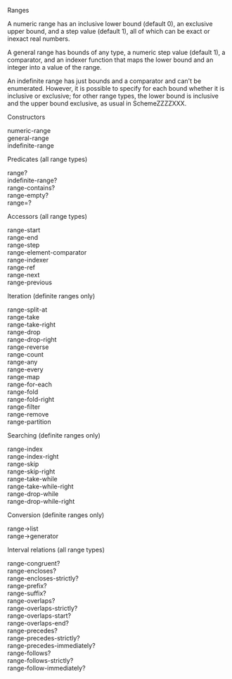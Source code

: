 Ranges

A numeric range has an inclusive lower bound (default 0), an exclusive upper bound,
and a step value (default 1), all of which can be exact or inexact real numbers.

A general range has bounds of any type, a numeric step value (default 1), a
comparator, and an indexer function that maps the lower bound and an integer
into a value of the range.

An indefinite range has just bounds and a comparator and can't be enumerated.
However, it is possible to specify for each bound whether it is inclusive or
exclusive; for other range types, the lower bound is inclusive and the upper
bound exclusive, as usual in SchemeZZZZXXX.

Constructors

numeric-range  
general-range  
indefinite-range

Predicates (all range types)

range?  
indefinite-range?  
range-contains?  
range-empty?  
range=?

Accessors (all range types)

range-start  
range-end  
range-step  
range-element-comparator  
range-indexer  
range-ref  
range-next  
range-previous 

Iteration (definite ranges only)

range-split-at  
range-take  
range-take-right  
range-drop  
range-drop-right  
range-reverse  
range-count  
range-any  
range-every  
range-map  
range-for-each  
range-fold  
range-fold-right  
range-filter  
range-remove  
range-partition

Searching (definite ranges only)

range-index  
range-index-right  
range-skip  
range-skip-right  
range-take-while  
range-take-while-right  
range-drop-while  
range-drop-while-right

Conversion (definite ranges only)

range->list  
range->generator

Interval relations (all range types)

range-congruent?  
range-encloses?  
range-encloses-strictly?  
range-prefix?  
range-suffix?  
range-overlaps?  
range-overlaps-strictly?  
range-overlaps-start?  
range-overlaps-end?  
range-precedes?  
range-precedes-strictly?  
range-precedes-immediately?  
range-follows?  
range-follows-strictly?  
range-follow-immediately?
